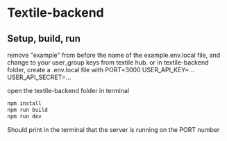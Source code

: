 # Textile-backend

## Setup, build, run

remove "example" from before the name of the example.env.local file, and change to your user_group keys from textile hub.
or in textile-backend folder, create a .env.local file with
PORT=3000
USER_API_KEY=...
USER_API_SECRET=...

open the textile-backend folder in terminal

```bash
npm install
npm run build
npm run dev
```

Should print in the terminal that the server is running on the PORT number